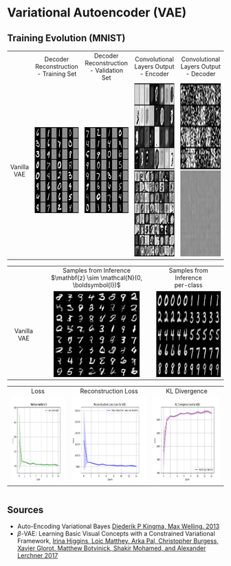 # Variational Autoencoder (VAE)

## Training Evolution (MNIST)

<table>
  <tr>
    <td align="center">
    </td>
    <td align="center">
      Decoder Reconstruction - Training Set
    </td>
    <td align="center">
      Decoder Reconstruction - Validation Set
    </td>
    <td align="center">
      Convolutional Layers Output - Encoder
    </td>
    <td align="center">
      Convolutional Layers Output - Decoder
    </td>
  </tr>
  
  <tr>
    <td align="center">
      Vanilla VAE
    </td>
    <td align="center">
      <img src="res/vanilla_training_reconstruction.gif" alt="VAE Decoder Reconstruction" style="width:200px;height:200px;">
    </td>
    <td align="center">
      <img src="res/vanilla_validation_reconstruction.gif" alt="VAE Decoder Reconstruction" style="width:200px;height:200px;">
    </td>
    <td align="center">
      <img src="res/vanilla_conv1_outputs.gif" alt="VAE Decoder Reconstruction" style="width:200px;height:200px;">
      <img src="res/vanilla_conv2_outputs.gif" alt="VAE Decoder Reconstruction" style="width:200px;height:200px;">
    </td>
    <td align="center">
      <img src="res/vanilla_conv3_outputs.gif" alt="VAE Decoder Reconstruction" style="width:200px;height:200px;">
      <img src="res/vanilla_conv4_outputs.gif" alt="VAE Decoder Reconstruction" style="width:200px;height:200px;">
    </td>
  </tr>

  <!--
  <tr>
    <td align="center">
      β-VAE
    </td>
  </tr>
  -->
</table>

<table>
    <tr>
        <td align="center">
        </td>
        <td align="center">
            Samples from Inference<br>$\mathbf{z} \sim \mathcal{N}(0, \boldsymbol{I})$
        </td>
        <td align="center">
            Samples from Inference<br>per-class
        </td>
    </tr>
  <tr>
    <td align="center">
      Vanilla VAE
    </td>
    <td align="center">
      <img src="res/vanilla_samples.png" alt="Samples Vanilla" style="width:200px;height:200px;">
    </td>
    <td align="center">
      <img src="res/vanilla_samples_per_class.png" alt="Loss Vanilla" style="width:200px;height:200px;">
    </td>
  </tr>
</table>

<table>
    <tr>
    <td align="center">
      Loss
    </td>
    <td align="center">
      Reconstruction Loss
    </td>
    <td align="center">
      KL Divergence
    </td>
  </tr>

  <tr>
    <td align="center">
      <img src="res/vanilla_loss.png" alt="Loss Vanilla" style="width:330px;height:200px;">
    </td>
    <td align="center">
      <img src="res/vanilla_reconstruction.png" alt="Reconstruction Vanilla" style="width:330px;height:200px;">
    </td>
    <td align="center">
      <img src="res/vanilla_kl_div.png" alt="KL Vanilla" style="width:330px;height:200px;">
    </td>
  </tr>
</table>

<div style="  display: flex; justify-content: center; align-items: center;">
</div>

## Sources
- Auto-Encoding Variational Bayes [Diederik P Kingma, Max Welling. 2013](https://arxiv.org/pdf/1312.6114)
- $\beta$-VAE: Learning Basic Visual Concepts with a Constrained Variational Framework, [Irina Higgins, Loic Matthey, Arka Pal, Christopher Burgess, Xavier Glorot, Matthew Botvinick, Shakir Mohamed, and Alexander Lerchner 2017](https://openreview.net/pdf?id=Sy2fzU9gl)
